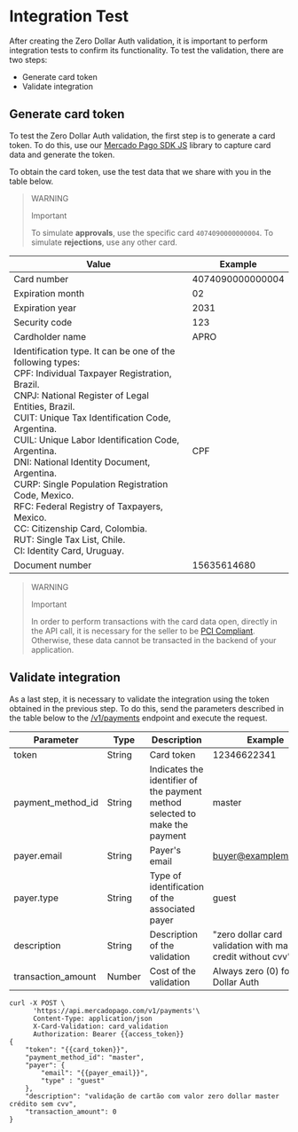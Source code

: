 # Integration Test

After creating the Zero Dollar Auth validation, it is important to perform integration tests to confirm its functionality. To test the validation, there are two steps:

* Generate card token
* Validate integration

## Generate card token

To test the Zero Dollar Auth validation, the first step is to generate a card token. To do this, use our [Mercado Pago SDK JS](/developers/en/docs/sdks-library/landing) library to capture card data and generate the token.

To obtain the card token, use the test data that we share with you in the table below.

> WARNING
>
> Important
>
> To simulate **approvals**, use the specific card `4074090000000004`. To simulate **rejections**, use any other card.

| Value | Example |
|---|---|
| Card number | 4074090000000004 |
| Expiration month | 02 |
| Expiration year | 2031 |
| Security code | 123 |
| Cardholder name | APRO |
| Identification type. It can be one of the following types:<br>CPF: Individual Taxpayer Registration, Brazil.<br>CNPJ: National Register of Legal Entities, Brazil.<br>CUIT: Unique Tax Identification Code, Argentina.<br>CUIL: Unique Labor Identification Code, Argentina.<br>DNI: National Identity Document, Argentina.<br>CURP: Single Population Registration Code, Mexico.<br>RFC: Federal Registry of Taxpayers, Mexico.<br>CC: Citizenship Card, Colombia.<br>RUT: Single Tax List, Chile.<br>CI: Identity Card, Uruguay. | CPF |
| Document number | 15635614680 |

> WARNING
>
> Important
>
> In order to perform transactions with the card data open, directly in the API call, it is necessary for the seller to be [PCI Compliant](/developers/en/docs/security/pci). Otherwise, these data cannot be transacted in the backend of your application.

## Validate integration

As a last step, it is necessary to validate the integration using the token obtained in the previous step. To do this, send the parameters described in the table below to the [/v1/payments](/developers/en/reference/payments/_payments/post) endpoint and execute the request.

| Parameter | Type | Description | Example |
|---|---|---|---|
| token | String | Card token | 12346622341 |
| payment_method_id | String | Indicates the identifier of the payment method selected to make the payment | master |
| payer.email | String | Payer's email | buyer@examplemail.com |
| payer.type | String | Type of identification of the associated payer | guest |
| description | String | Description of the validation | "zero dollar card validation with master credit without cvv" |
| transaction_amount | Number | Cost of the validation | Always zero (0) for Zero Dollar Auth |

```curl
curl -X POST \
      'https://api.mercadopago.com/v1/payments'\
      Content-Type: application/json
      X-Card-Validation: card_validation
      Authorization: Bearer {{access_token}}
{
    "token": "{{card_token}}",
    "payment_method_id": "master",
    "payer": {
        "email": "{{payer_email}}",
        "type" : "guest"
    },
    "description": "validação de cartão com valor zero dollar master crédito sem cvv",
    "transaction_amount": 0
}
```